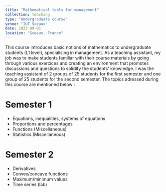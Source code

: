 ```yaml
---
title: "Mathematical tools for management"
collection: teaching
type: "Undergraduate course"
venue: "IUT Sceaux"
date: 2023-09-01
location: "Sceaux, France"
---
```


This course introduces basic notions of mathematics to undergraduate students (L1 level), specialising in management. As a teaching assistant, my job was to make students familiar with their course materials by going through various exercices and creating an environment that promotes discussions and questions to solidify the students' knowledge. I was the teaching assistant of 2 groups of 25 students for the first semester and one group of 25 students for the second semester. The topics adressed during this course are mentioned below :

Semester 1
======

* Equations, inequalities, systems of equations
* Proportions and percentages
* Functions (Miscellaneous)
* Statistics (Miscellaneous)


Semester 2
======
* Derivatives
* Convex/concave functions
* Maximum/minimum values
* Time series (lab)

